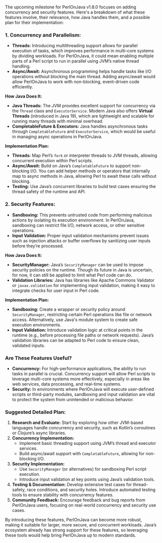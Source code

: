 The upcoming milestone for PerlOnJava v1.8.0 focuses on adding concurrency and security features. Here's a breakdown of what these features involve, their relevance, how Java handles them, and a possible plan for their implementation:

### 1. **Concurrency and Parallelism:**
   - **Threads:** Introducing multithreading support allows for parallel execution of tasks, which improves performance in multi-core systems by dividing workloads. For PerlOnJava, it could mean enabling multiple parts of a Perl script to run in parallel using JVM’s native thread handling.
   - **Async/Await:** Asynchronous programming helps handle tasks like I/O operations without blocking the main thread. Adding async/await would allow PerlOnJava to work with non-blocking, event-driven code efficiently.

   **How Java Does It:**
   - **Java Threads:** The JVM provides excellent support for concurrency via the `Thread` class and `ExecutorService`. Modern Java also offers **Virtual Threads** (introduced in Java 19), which are lightweight and scalable for running many threads with minimal overhead.
   - **CompletableFuture & Executors:** Java handles asynchronous tasks through `CompletableFuture` and `ExecutorService`, which would be useful in managing async operations in PerlOnJava.
  
   **Implementation Plan:**
   - **Threads:** Map Perl’s `fork` or interpreter threads to JVM threads, allowing concurrent execution within Perl scripts.
   - **Async/Await:** Build on Java’s `CompletableFuture` to support non-blocking I/O. You can add helper methods or operators that internally map to async methods in Java, allowing Perl to await these calls without blocking.
   - **Testing:** Use Java’s concurrent libraries to build test cases ensuring the thread safety of the runtime and API.

### 2. **Security Features:**
   - **Sandboxing:** This prevents untrusted code from performing malicious actions by isolating its execution environment. In PerlOnJava, sandboxing can restrict file I/O, network access, or other sensitive operations.
   - **Input Validation:** Proper input validation mechanisms prevent issues such as injection attacks or buffer overflows by sanitizing user inputs before they’re processed.

   **How Java Does It:**
   - **SecurityManager:** Java’s `SecurityManager` can be used to impose security policies on the runtime. Though its future in Java is uncertain, for now, it can still be applied to limit what Perl code can do.
   - **Validation Libraries:** Java has libraries like Apache Commons Validator or `javax.validation` for implementing input validation, making it easy to integrate checks for user input in Perl code.

   **Implementation Plan:**
   - **Sandboxing:** Create a wrapper or security policy around `SecurityManager`, restricting certain Perl operations like file or network access. Alternatively, use Java's module system to create safe execution environments.
   - **Input Validation:** Introduce validation logic at critical points in the runtime (e.g., before processing file paths or network requests). Java’s validation libraries can be adapted to Perl code to ensure clean, validated inputs.

### Are These Features Useful?
   - **Concurrency:** For high-performance applications, the ability to run tasks in parallel is crucial. Concurrency support will allow Perl scripts to leverage multi-core systems more effectively, especially in areas like web services, data processing, and real-time systems.
   - **Security:** In environments where PerlOnJava will execute user-defined scripts or third-party modules, sandboxing and input validation are vital to protect the system from unintended or malicious behavior.

### Suggested Detailed Plan:
1. **Research and Evaluate:** Start by exploring how other JVM-based languages handle concurrency and security, such as Kotlin’s coroutines or Clojure’s async libraries.
2. **Concurrency Implementation:**
   - Implement basic threading support using JVM’s thread and executor services.
   - Build async/await support with `CompletableFuture`, allowing for non-blocking I/O.
3. **Security Implementation:**
   - Use `SecurityManager` (or alternatives) for sandboxing Perl script execution.
   - Introduce input validation at key points using Java’s validation tools.
4. **Testing & Documentation:** Develop extensive test cases for thread-safety, race conditions, and security holes. Introduce automated testing tools to ensure stability with concurrency features.
5. **Community Feedback:** Encourage feedback and bug reports from PerlOnJava users, focusing on real-world concurrency and security use cases.

By introducing these features, PerlOnJava can become more robust, making it suitable for larger, more secure, and concurrent workloads. Java’s ecosystem already has strong support for these features, so leveraging these tools would help bring PerlOnJava up to modern standards.

